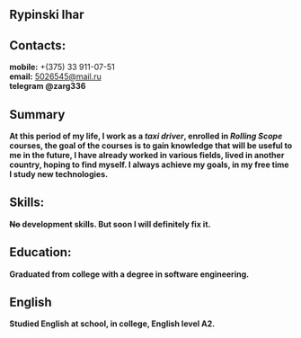 **Rypinski Ihar**
---
**Contacts:**
---
**mobile:** +(375) 33 911-07-51\
**email:** 5026545@mail.ru\
**telegram @zarg336** 

Summary
---
**At this period of my life, I work as a _taxi driver_, enrolled in _Rolling Scope_ courses, the goal of the courses is to gain knowledge that will be useful to me in the future, I have already worked in various fields, lived in another country, hoping to find myself. I always achieve my goals, in my free time I study new technologies.**

Skills: 
---
**~~No~~ development skills. But soon I will definitely fix it.**

Education:
---
**Graduated from college with a degree in software engineering.**

English
---
**Studied English at school, in college, English level A2.**
